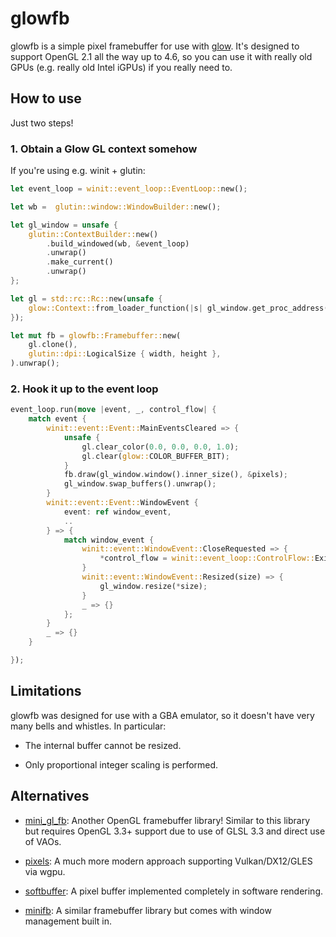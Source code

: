 # glowfb

glowfb is a simple pixel framebuffer for use with [glow](https://github.com/grovesNL/glow). It's designed to support OpenGL 2.1 all the way up to 4.6, so you can use it with really old GPUs (e.g. really old Intel iGPUs) if you really need to.

## How to use

Just two steps!

### 1. Obtain a Glow GL context somehow

If you're using e.g. winit + glutin:

```rust
let event_loop = winit::event_loop::EventLoop::new();

let wb =  glutin::window::WindowBuilder::new();

let gl_window = unsafe {
    glutin::ContextBuilder::new()
        .build_windowed(wb, &event_loop)
        .unwrap()
        .make_current()
        .unwrap()
};

let gl = std::rc::Rc::new(unsafe {
    glow::Context::from_loader_function(|s| gl_window.get_proc_address(s))
});

let mut fb = glowfb::Framebuffer::new(
    gl.clone(),
    glutin::dpi::LogicalSize { width, height },
).unwrap();
```

### 2. Hook it up to the event loop

```rust
event_loop.run(move |event, _, control_flow| {
    match event {
        winit::event::Event::MainEventsCleared => {
            unsafe {
                gl.clear_color(0.0, 0.0, 0.0, 1.0);
                gl.clear(glow::COLOR_BUFFER_BIT);
            }
            fb.draw(gl_window.window().inner_size(), &pixels);
            gl_window.swap_buffers().unwrap();
        }
        winit::event::Event::WindowEvent {
            event: ref window_event,
            ..
        } => {
            match window_event {
                winit::event::WindowEvent::CloseRequested => {
                    *control_flow = winit::event_loop::ControlFlow::Exit;
                }
                winit::event::WindowEvent::Resized(size) => {
                    gl_window.resize(*size);
                }
                _ => {}
            };
        }
        _ => {}
    }

});
```

## Limitations

glowfb was designed for use with a GBA emulator, so it doesn't have very many bells and whistles. In particular:

-   The internal buffer cannot be resized.

-   Only proportional integer scaling is performed.

## Alternatives

-   [mini_gl_fb](https://github.com/shivshank/mini_gl_fb): Another OpenGL framebuffer library! Similar to this library but requires OpenGL 3.3+ support due to use of GLSL 3.3 and direct use of VAOs.

-   [pixels](https://github.com/parasyte/pixels): A much more modern approach supporting Vulkan/DX12/GLES via wgpu.

-   [softbuffer](https://github.com/john01dav/softbuffer): A pixel buffer implemented completely in software rendering.

-   [minifb](https://github.com/emoon/rust_minifb): A similar framebuffer library but comes with window management built in.
